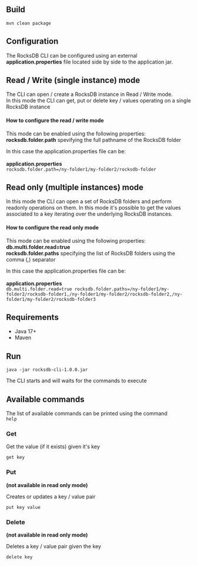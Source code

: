 ## Build


`mvn clean package`


## Configuration

The RocksDB CLI can be configured using an external **application.properties** file located side by side to the application jar.


## Read / Write (single instance) mode

The CLI can open / create a RocksDB instance in Read / Write mode.<br/>
In this mode the CLI can get, put or delete key / values operating on a single RocksDB instance

#### How to configure the read / write mode

This mode can be enabled using the following properties: <br/>
**rocksdb.folder.path** spevifying the full pathname of the RocksDB folder

In this case the application.properties file can be: <br/><br/>
**application.properties** <br/>
`rocksdb.folder.path=/ny-folder1/my-folder2/rocksdb-folder`

## Read only (multiple instances) mode

In this mode the CLI can open a set of RocksDB folders and perform readonly operations on them.
In this mode it's possible to get the values associated to a key iterating over the underlying RocksDB instances.

#### How to configure the read only mode

This mode can be enabled using the following properties: <br/>
**db.multi.folder.read=true** <br/>
**rocksdb.folder.paths** specifying the list of RocksDB folders using the comma (,) separator

In this case the application.properties file can be: <br/><br/>
**application.properties** <br/>
`
db.multi.folder.read=true
rocksdb.folder.paths=/ny-folder1/my-folder2/rocksdb-folder1,/ny-folder1/my-folder2/rocksdb-folder2,/ny-folder1/my-folder2/rocksdb-folder3
`
## Requirements

- Java 17+
- Maven

## Run
`java -jar rocksdb-cli-1.0.0.jar`

The CLI starts and will waits for the commands to execute

## Available commands

The list of available commands can be printed using the command <br/>
`help`

### Get
Get the value (if it exists) given it's key

`get key`

### Put 
**(not available in read only mode)**

Creates or updates a key / value pair

`put key value`

### Delete 
**(not available in read only mode)**

Deletes a key / value pair given the key

`delete key`